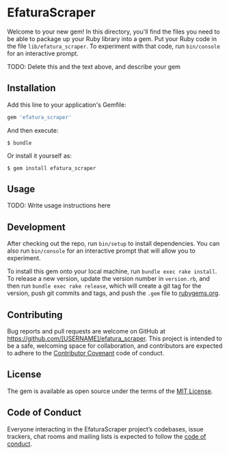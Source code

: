 # EfaturaScraper

Welcome to your new gem! In this directory, you'll find the files you need to be able to package up your Ruby library into a gem. Put your Ruby code in the file `lib/efatura_scraper`. To experiment with that code, run `bin/console` for an interactive prompt.

TODO: Delete this and the text above, and describe your gem

## Installation

Add this line to your application's Gemfile:

```ruby
gem 'efatura_scraper'
```

And then execute:

    $ bundle

Or install it yourself as:

    $ gem install efatura_scraper

## Usage

TODO: Write usage instructions here

## Development

After checking out the repo, run `bin/setup` to install dependencies. You can also run `bin/console` for an interactive prompt that will allow you to experiment.

To install this gem onto your local machine, run `bundle exec rake install`. To release a new version, update the version number in `version.rb`, and then run `bundle exec rake release`, which will create a git tag for the version, push git commits and tags, and push the `.gem` file to [rubygems.org](https://rubygems.org).

## Contributing

Bug reports and pull requests are welcome on GitHub at https://github.com/[USERNAME]/efatura_scraper. This project is intended to be a safe, welcoming space for collaboration, and contributors are expected to adhere to the [Contributor Covenant](http://contributor-covenant.org) code of conduct.

## License

The gem is available as open source under the terms of the [MIT License](https://opensource.org/licenses/MIT).

## Code of Conduct

Everyone interacting in the EfaturaScraper project’s codebases, issue trackers, chat rooms and mailing lists is expected to follow the [code of conduct](https://github.com/[USERNAME]/efatura_scraper/blob/master/CODE_OF_CONDUCT.md).
